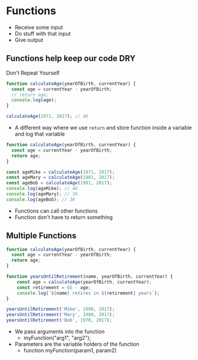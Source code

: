 # Functions
* Receive some input
* Do stuff with that input
* Give output

## Functions help keep our code DRY
Don't Repeat Yourself

```js
function calculateAge(yearOfBirth, currentYear) {
  const age = currentYear - yearOfBirth;
  // return age;
  console.log(age);
}

calculateAge(1971, 2017); // 46
```

* A different way where we use `return` and store function inside a variable and log that variable

```js
function calculateAge(yearOfBirth, currentYear) {
  const age = currentYear - yearOfBirth;
  return age;
}

const ageMike = calculateAge(1971, 2017);
const ageMary = calculateAge(1981, 2017);
const ageBob = calculateAge(1991, 2017);
console.log(ageMike); // 46
console.log(ageMary); // 36
console.log(ageBob); // 26
```

* Functions can call other functions
* Function don't have to return something

## Multiple Functions
```js
function calculateAge(yearOfBirth, currentYear) {
  const age = currentYear - yearOfBirth;
  return age;
}

function yearsUntilRetirement(name, yearOfBirth, currentYear) {
    const age = calculateAge(yearOfBirth, currentYear);
    const retirement = 65 - age;
    console.log(`${name} retires in ${retirement} years`);
}

yearsUntilRetirement('Mike', 1990, 2017);
yearsUntilRetirement('Mary', 1980, 2017);
yearsUntilRetirement('Bob', 1970, 2017);
```

* We pass arguments into the function
    - myFunction("arg1", "arg2");
* Parameters are the variable holders of the function
    - function myFunction(param1, param2)

